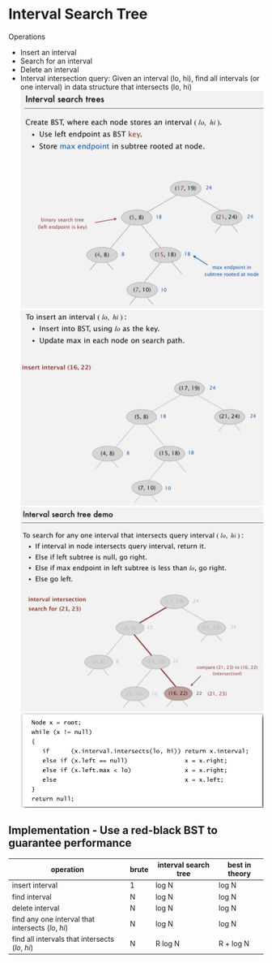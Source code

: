 # Interval Search Tree

Operations

- Insert an interval
- Search for an interval
- Delete an interval
- Interval intersection query: Given an interval (lo, hi), find all intervals (or one interval) in data structure that intersects (lo, hi)
![image](../../media/Interval-Search-Tree-image1.jpg)
![image](../../media/Interval-Search-Tree-image2.jpg)
![image](../../media/Interval-Search-Tree-image3.jpg)
![image](../../media/Interval-Search-Tree-image4.jpg)

## Implementation - Use a red-black BST to guarantee performance

| operation                                          | brute | interval search tree | best in theory |
|---------------------------------|----------|------------------|-------------|
| insert interval                                    | 1     | log N                | log N          |
| find interval                                      | N     | log N                | log N          |
| delete interval                                    | N     | log N                | log N          |
| find any one interval that intersects (*lo*, *hi*) | N     | log N                | log N          |
| find all intervals that intersects (*lo*, *hi*)    | N     | R log N              | R + log N      |

